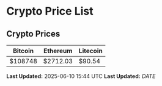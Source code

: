 # Crypto Price List

## Crypto Prices
| Bitcoin | Ethereum | Litecoin |
| ------- | -------- | -------- |
| $108748 | $2712.03 | $90.54 |
**Last Updated:** 2025-06-10 15:44 UTC
**Last Updated:** $DATE$
